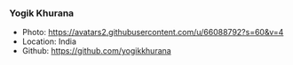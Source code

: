 ### Yogik Khurana
- Photo: https://avatars2.githubusercontent.com/u/66088792?s=60&v=4
- Location: India
- Github: https://github.com/yogikkhurana
